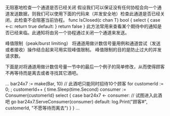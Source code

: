 无阻塞地检查一个通道是否已经关闭
假设我们可以保证没有任何协程会向一个通道发送数据，则我们可以使用下面的代码来（并发安全地）检查此通道是否已经关闭，此检查不会阻塞当前协程。
func IsClosed(c chan T) bool {
select {
case <-c:
return true
default:
}
return false
}
此方法常用来查看某个期待中的通知是否已经来临。此通知将由另一个协程通过关闭一个通道来发送。



峰值限制（peak/burst limiting）
将通道用做计数信号量用例和通道尝试（发送或者接收）操作结合起来可用实现峰值限制。 峰值限制的目的是防止过大的并发请求数。

下面是对将通道用做计数信号量一节中的最后一个例子的简单修改，从而使得顾客不再等待而是离去或者寻找其它酒吧。

...
bar24x7 := make(Bar, 10) // 此酒吧只能同时招待10个顾客
for customerId := 0; ; customerId++ {
time.Sleep(time.Second)
consumer := Consumer{customerId}
select {
case bar24x7 <- consumer: // 试图进入此酒吧
go bar24x7.ServeConsumer(consumer)
default:
log.Print("顾客#", customerId, "不愿等待而离去")
}
}
...